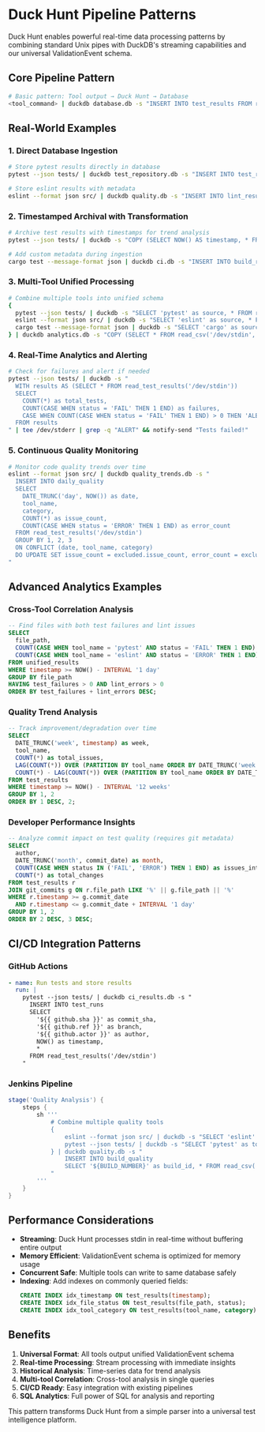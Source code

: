 # Duck Hunt Pipeline Patterns

Duck Hunt enables powerful real-time data processing patterns by combining standard Unix pipes with DuckDB's streaming capabilities and our universal ValidationEvent schema.

## Core Pipeline Pattern

```bash
# Basic pattern: Tool output → Duck Hunt → Database
<tool_command> | duckdb database.db -s "INSERT INTO test_results FROM read_test_results('/dev/stdin');"
```

## Real-World Examples

### 1. Direct Database Ingestion
```bash
# Store pytest results directly in database
pytest --json tests/ | duckdb test_repository.db -s "INSERT INTO test_results FROM read_test_results('/dev/stdin');"

# Store eslint results with metadata
eslint --format json src/ | duckdb quality.db -s "INSERT INTO lint_results SELECT NOW() as timestamp, * FROM read_test_results('/dev/stdin');"
```

### 2. Timestamped Archival with Transformation
```bash
# Archive test results with timestamps for trend analysis
pytest --json tests/ | duckdb -s "COPY (SELECT NOW() AS timestamp, * FROM read_test_results('/dev/stdin')) TO '/dev/stdout' (FORMAT json);" > test_results/run_$(date +%Y%m%d%H%M%S).json

# Add custom metadata during ingestion
cargo test --message-format json | duckdb ci.db -s "INSERT INTO build_results SELECT '${BUILD_ID}' as build_id, '${BRANCH}' as branch, NOW() as timestamp, * FROM read_test_results('/dev/stdin');"
```

### 3. Multi-Tool Unified Processing
```bash
# Combine multiple tools into unified schema
{
  pytest --json tests/ | duckdb -s "SELECT 'pytest' as source, * FROM read_test_results('/dev/stdin');"
  eslint --format json src/ | duckdb -s "SELECT 'eslint' as source, * FROM read_test_results('/dev/stdin');"
  cargo test --message-format json | duckdb -s "SELECT 'cargo' as source, * FROM read_test_results('/dev/stdin');"
} | duckdb analytics.db -s "COPY (SELECT * FROM read_csv('/dev/stdin', header=true)) TO analytics_results;"
```

### 4. Real-Time Analytics and Alerting
```bash
# Check for failures and alert if needed
pytest --json tests/ | duckdb -s "
  WITH results AS (SELECT * FROM read_test_results('/dev/stdin'))
  SELECT 
    COUNT(*) as total_tests,
    COUNT(CASE WHEN status = 'FAIL' THEN 1 END) as failures,
    CASE WHEN COUNT(CASE WHEN status = 'FAIL' THEN 1 END) > 0 THEN 'ALERT' ELSE 'OK' END as status
  FROM results
" | tee /dev/stderr | grep -q "ALERT" && notify-send "Tests failed!"
```

### 5. Continuous Quality Monitoring
```bash
# Monitor code quality trends over time
eslint --format json src/ | duckdb quality_trends.db -s "
  INSERT INTO daily_quality 
  SELECT 
    DATE_TRUNC('day', NOW()) as date,
    tool_name,
    category,
    COUNT(*) as issue_count,
    COUNT(CASE WHEN status = 'ERROR' THEN 1 END) as error_count
  FROM read_test_results('/dev/stdin')
  GROUP BY 1, 2, 3
  ON CONFLICT (date, tool_name, category) 
  DO UPDATE SET issue_count = excluded.issue_count, error_count = excluded.error_count
"
```

## Advanced Analytics Examples

### Cross-Tool Correlation Analysis
```sql
-- Find files with both test failures and lint issues
SELECT 
  file_path,
  COUNT(CASE WHEN tool_name = 'pytest' AND status = 'FAIL' THEN 1 END) as test_failures,
  COUNT(CASE WHEN tool_name = 'eslint' AND status = 'ERROR' THEN 1 END) as lint_errors
FROM unified_results 
WHERE timestamp >= NOW() - INTERVAL '1 day'
GROUP BY file_path
HAVING test_failures > 0 AND lint_errors > 0
ORDER BY test_failures + lint_errors DESC;
```

### Quality Trend Analysis
```sql
-- Track improvement/degradation over time
SELECT 
  DATE_TRUNC('week', timestamp) as week,
  tool_name,
  COUNT(*) as total_issues,
  LAG(COUNT(*)) OVER (PARTITION BY tool_name ORDER BY DATE_TRUNC('week', timestamp)) as prev_week_issues,
  COUNT(*) - LAG(COUNT(*)) OVER (PARTITION BY tool_name ORDER BY DATE_TRUNC('week', timestamp)) as change
FROM test_results
WHERE timestamp >= NOW() - INTERVAL '12 weeks'
GROUP BY 1, 2
ORDER BY 1 DESC, 2;
```

### Developer Performance Insights
```sql
-- Analyze commit impact on test quality (requires git metadata)
SELECT 
  author,
  DATE_TRUNC('month', commit_date) as month,
  COUNT(CASE WHEN status IN ('FAIL', 'ERROR') THEN 1 END) as issues_introduced,
  COUNT(*) as total_changes
FROM test_results r
JOIN git_commits g ON r.file_path LIKE '%' || g.file_path || '%'
WHERE r.timestamp >= g.commit_date
  AND r.timestamp <= g.commit_date + INTERVAL '1 day'
GROUP BY 1, 2
ORDER BY 2 DESC, 3 DESC;
```

## CI/CD Integration Patterns

### GitHub Actions
```yaml
- name: Run tests and store results
  run: |
    pytest --json tests/ | duckdb ci_results.db -s "
      INSERT INTO test_runs 
      SELECT 
        '${{ github.sha }}' as commit_sha,
        '${{ github.ref }}' as branch,
        '${{ github.actor }}' as author,
        NOW() as timestamp,
        * 
      FROM read_test_results('/dev/stdin')
    "
```

### Jenkins Pipeline
```groovy
stage('Quality Analysis') {
    steps {
        sh '''
            # Combine multiple quality tools
            {
                eslint --format json src/ | duckdb -s "SELECT 'eslint' as tool, * FROM read_test_results('/dev/stdin');"
                pytest --json tests/ | duckdb -s "SELECT 'pytest' as tool, * FROM read_test_results('/dev/stdin');"
            } | duckdb quality.db -s "
                INSERT INTO build_quality 
                SELECT '${BUILD_NUMBER}' as build_id, * FROM read_csv('/dev/stdin', header=true)
            "
        '''
    }
}
```

## Performance Considerations

- **Streaming**: Duck Hunt processes stdin in real-time without buffering entire output
- **Memory Efficient**: ValidationEvent schema is optimized for memory usage
- **Concurrent Safe**: Multiple tools can write to same database safely
- **Indexing**: Add indexes on commonly queried fields:
  ```sql
  CREATE INDEX idx_timestamp ON test_results(timestamp);
  CREATE INDEX idx_file_status ON test_results(file_path, status);
  CREATE INDEX idx_tool_category ON test_results(tool_name, category);
  ```

## Benefits

1. **Universal Format**: All tools output unified ValidationEvent schema
2. **Real-time Processing**: Stream processing with immediate insights
3. **Historical Analysis**: Time-series data for trend analysis
4. **Multi-tool Correlation**: Cross-tool analysis in single queries
5. **CI/CD Ready**: Easy integration with existing pipelines
6. **SQL Analytics**: Full power of SQL for analysis and reporting

This pattern transforms Duck Hunt from a simple parser into a universal test intelligence platform.